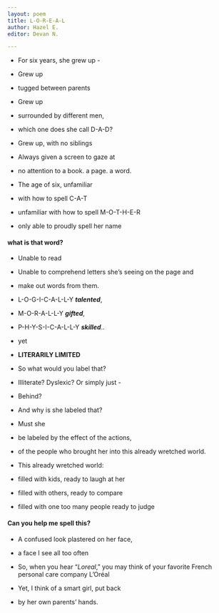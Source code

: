 ```yaml
---
layout: poem
title: L-O-R-E-A-L
author: Hazel E.
editor: Devan N.

---
```

* For six years, she grew up -

* Grew up
* tugged between parents
* Grew up
* surrounded by different men,
* which one does she call D-A-D?
* Grew up, with no siblings
* Always given a screen to gaze at

* no attention to a book. a page. a word.

* The age of six, unfamiliar
* with how to spell C-A-T
* unfamiliar with how to spell M-O-T-H-E-R
* only able to proudly spell her name

#### **what is that word?**

* Unable to read
* Unable to comprehend letters she’s seeing on the page and

* make out words from them.
* L-O-G-I-C-A-L-L-Y **_talented_**,
* M-O-R-A-L-L-Y **_gifted_**,
* P-H-Y-S-I-C-A-L-L-Y **_skilled_**..

* yet

* **LITERARILY LIMITED**
* So what would you label that?

* Illiterate? Dyslexic? Or simply just -
* Behind?

* And why is she labeled that?
* Must she
* be labeled by the effect of the actions,
* of the people who brought her into this already wretched world.

* This already wretched world:
* filled with kids, ready to laugh at her
* filled with others, ready to compare
* filled with one too many people ready to judge

#### **Can you help me spell this?**

* A confused look plastered on her face,
* a face I see all too often

* So, when you hear “_Loreal_,” you may think of your favorite French personal care company L’Oréal
* Yet, I think of a smart girl, put back

* by her own parents’ hands.